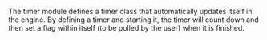 The timer module defines a timer class that automatically updates itself in the engine. By defining a timer and starting it, the timer will count down and then set a flag within itself (to be polled by the user) when it is finished.